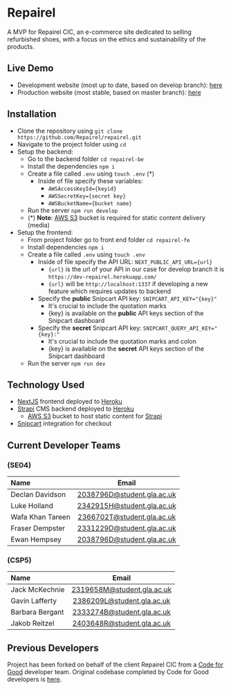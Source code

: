 # Repairel
A MVP for Repairel CIC, an e-commerce site dedicated to selling refurbished shoes, with a focus on the ethics and sustainability of the products.

## Live Demo
* Development website (most up to date, based on develop branch): [here](https://dev-repairel-fe.herokuapp.com/)
* Production website (most stable, based on master branch): [here](https://repairel-fe.herokuapp.com/)

## Installation
- Clone the repository using `git clone https://github.com/Repairel/repairel.git`
- Navigate to the project folder using `cd`
- Setup the backend:
  * Go to the backend folder `cd repairel-be`
  * Install the dependencies `npm i`
  * Create a file called `.env` using `touch .env` (\*)
    - Inside of file specify these variables:
      * `AWSAccessKeyId={keyid}`
      * `AWSSecretKey={secret key}`
      * `AWSBucketName={bucket name}`
  * Run the server `npm run develop`
  * (\*) **Note**: [AWS S3](https://aws.amazon.com/s3/) bucket is required for static content delivery (media)
- Setup the frontend:
  * From project folder go to front end folder `cd repairel-fe`
  * Install dependencies `npm i`
  * Create a file called `.env` using `touch .env`
    - Inside of file specify the API URL: `NEXT_PUBLIC_API_URL={url}`
        - `{url}` is the url of your API in our case for develop branch it is `https://dev-repairel.herokuapp.com/`
        - `{url}` will be `http://localhost:1337` if developing a new feature which requires updates to backend
    - Specify the **public** Snipcart API key: `SNIPCART_API_KEY="{key}"`
        - It's crucial to include the quotation marks
        - {key} is available on the **public** API keys section of the Snipcart dashboard
    - Specify the **secret** Snipcart API key: `SNIPCART_QUERY_API_KEY="{key}:"`
        - It's crucial to include the quotation marks and colon
        - {key} is available on the **secret** API keys section of the Snipcart dashboard
  * Run the server `npm run dev`

## Technology Used
- [NextJS](https://nextjs.org/) frontend deployed to [Heroku](https://heroku.com/)
- [Strapi](https://strapi.io/) CMS backend deployed to [Heroku](https://heroku.com/)
  * [AWS S3](https://aws.amazon.com/s3/) bucket to host static content for [Strapi](https://strapi.io/)
- [Snipcart](https://snipcart.com/) integration for checkout

## Current Developer Teams
### (**SE04**)
| Name     | Email     
| :------------- | :----------: |
|  Declan Davidson |  2038796D@student.gla.ac.uk    |
|  Luke Holland  |  2342915H@student.gla.ac.uk     |
|  Wafa Khan Tareen |  2366702T@student.gla.ac.uk     |
|  Fraser Dempster  |  2331229D@student.gla.ac.uk     |
|  Ewan Hempsey  |  2038796D@student.gla.ac.uk      |\

### (**CSP5**)
| Name     | Email     
| :------------- | :----------: |
|  Jack McKechnie |  2319658M@student.gla.ac.uk   |
|  Gavin Lafferty |  2386209L@student.gla.ac.uk    |
|  Barbara Bergant |  2333274B@student.gla.ac.uk     |
|  Jakob Reitzel  |  2403648R@student.gla.ac.uk    |\



## Previous Developers
Project has been forked on behalf of the client Repairel CIC from a [Code for Good](https://www.foundersandcoders.com/tech-for-better/) developer team. Original codebase completed by Code for Good developers is [here](https://github.com/Repairel).
